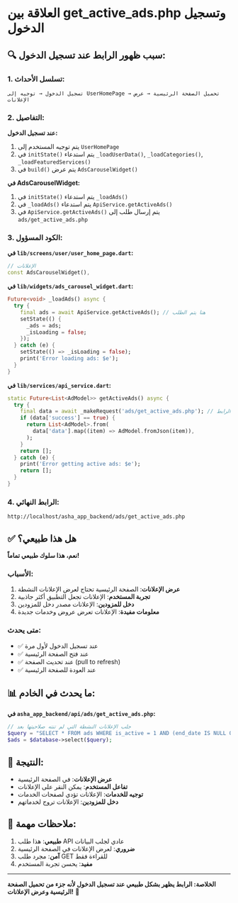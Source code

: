 # العلاقة بين get_active_ads.php وتسجيل الدخول

## 🔍 **سبب ظهور الرابط عند تسجيل الدخول:**

### 1. **تسلسل الأحداث:**
```
تسجيل الدخول → توجيه إلى UserHomePage → تحميل الصفحة الرئيسية → عرض الإعلانات
```

### 2. **التفاصيل:**

**عند تسجيل الدخول:**
1. يتم توجيه المستخدم إلى `UserHomePage`
2. في `initState()` يتم استدعاء `_loadUserData()`, `_loadCategories()`, `_loadFeaturedServices()`
3. في `build()` يتم عرض `AdsCarouselWidget()`

**في AdsCarouselWidget:**
1. في `initState()` يتم استدعاء `_loadAds()`
2. في `_loadAds()` يتم استدعاء `ApiService.getActiveAds()`
3. في `ApiService.getActiveAds()` يتم إرسال طلب إلى `ads/get_active_ads.php`

### 3. **الكود المسؤول:**

**في `lib/screens/user/user_home_page.dart`:**
```dart
// الإعلانات
const AdsCarouselWidget(),
```

**في `lib/widgets/ads_carousel_widget.dart`:**
```dart
Future<void> _loadAds() async {
  try {
    final ads = await ApiService.getActiveAds(); // هنا يتم الطلب
    setState(() {
      _ads = ads;
      _isLoading = false;
    });
  } catch (e) {
    setState(() => _isLoading = false);
    print('Error loading ads: $e');
  }
}
```

**في `lib/services/api_service.dart`:**
```dart
static Future<List<AdModel>> getActiveAds() async {
  try {
    final data = await _makeRequest('ads/get_active_ads.php'); // هنا الرابط
    if (data['success'] == true) {
      return List<AdModel>.from(
        data['data'].map((item) => AdModel.fromJson(item)),
      );
    }
    return [];
  } catch (e) {
    print('Error getting active ads: $e');
    return [];
  }
}
```

### 4. **الرابط النهائي:**
```
http://localhost/asha_app_backend/ads/get_active_ads.php
```

## ✅ **هل هذا طبيعي؟**

**نعم، هذا سلوك طبيعي تماماً!**

### الأسباب:
1. **عرض الإعلانات**: الصفحة الرئيسية تحتاج لعرض الإعلانات النشطة
2. **تجربة المستخدم**: الإعلانات تجعل التطبيق أكثر جاذبية
3. **دخل للمزودين**: الإعلانات مصدر دخل للمزودين
4. **معلومات مفيدة**: الإعلانات تعرض عروض وخدمات جديدة

### متى يحدث:
- ✅ عند تسجيل الدخول لأول مرة
- ✅ عند فتح الصفحة الرئيسية
- ✅ عند تحديث الصفحة (pull to refresh)
- ✅ عند العودة للصفحة الرئيسية

## 📊 **ما يحدث في الخادم:**

**في `asha_app_backend/api/ads/get_active_ads.php`:**
```php
// جلب الإعلانات النشطة التي لم تنته صلاحيتها بعد
$query = "SELECT * FROM ads WHERE is_active = 1 AND (end_date IS NULL OR end_date >= CURDATE()) ORDER BY created_at DESC";
$ads = $database->select($query);
```

## 🎯 **النتيجة:**

- **عرض الإعلانات**: في الصفحة الرئيسية
- **تفاعل المستخدم**: يمكن النقر على الإعلانات
- **توجيه للخدمات**: الإعلانات تؤدي لصفحات الخدمات
- **دخل للمزودين**: الإعلانات تروج لخدماتهم

## 📝 **ملاحظات مهمة:**

1. **طبيعي**: هذا طلب API عادي لجلب البيانات
2. **ضروري**: لعرض الإعلانات في الصفحة الرئيسية
3. **آمن**: مجرد طلب GET للقراءة فقط
4. **مفيد**: يحسن تجربة المستخدم

---

**الخلاصة: الرابط يظهر بشكل طبيعي عند تسجيل الدخول لأنه جزء من تحميل الصفحة الرئيسية وعرض الإعلانات!** 🎉 